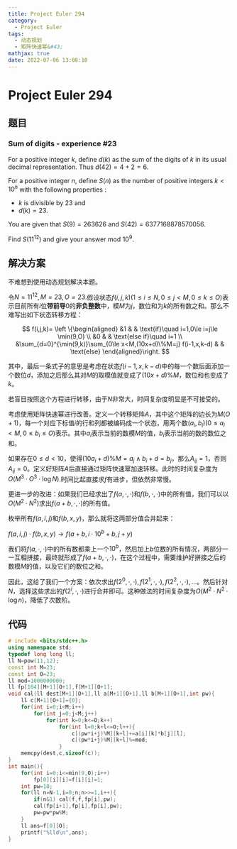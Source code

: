 ```yaml
---
title: Project Euler 294
category:
  - Project Euler
tags:
  - 动态规划
  - 矩阵快速幂&#43;
mathjax: true
date: 2022-07-06 13:08:10
---
```


<escape><!-- more --></escape>

# Project Euler 294

## 题目

### Sum of digits - experience $\#23$

For a positive integer $k$, define $d(k)$ as the sum of the digits of $k$ in its usual decimal representation. Thus $d(42) = 4+2 = 6$.

For a positive integer $n$, define $S(n)$ as the number of positive integers $k < 10^n$ with the following properties :

- $k$ is divisible by $23$ and
- $d(k) = 23$.

You are given that $S(9) = 263626$ and $S(42) = 6377168878570056$.

Find $S(11^{12})$ and give your answer mod $10^9$.

## 解决方案

不难想到使用动态规划解决本题。

令$N=11^{12},M=23,O=23.$假设状态$f(i,j,k)(1\le i\le N,0\le j< M,0\le k\le O)$表示目前所有$i$位**带前导**$0$的**非负整数**中，模$M$为$j$，数位和为$k$的所有数之和。那么不难写出如下状态转移方程：

$$
f(i,j,k)=
\left \{\begin{aligned}
  &1  & & \text{if}\quad i=1,0\le i=j\le \min(9,O) \\
  &0 & & \text{else if}\quad i=1 \\
  &\sum_{d=0}^{\min(9,k)}\sum_{0\le x<M,(10x+d)\%M=j} f(i-1,x,k-d) & & \text{else}
\end{aligned}\right.
$$

其中，最后一条式子的意思是考虑在状态$f(i-1,x,k-d)$中的每一个数后面添加一个数位$d$，添加之后那么其对$M$的取模值就变成了$(10x+d)\%M$，数位和也变成了$k$。

若盲目按照这个方程进行转移，由于$N$非常大，时间复杂度明显是不可接受的。

考虑使用矩阵快速幂进行改善。定义一个转移矩阵$A$，其中这个矩阵的边长为$M(O+1)$，每一个对应下标值$i$的行和列都被编码成一个状态，用两个数$(a_i,b_i)(0\le a_i< M,0\le b_i\le O)$表示。其中$a_i$表示当前的数模$M$的值，$b_i$表示当前的数的数位之和。

如果存在$0\le d<10$，使得$(10a_i+d)\%M=a_j\land b_i+d=b_j$，那么$A_{ij}=1$，否则$A_{ij}=0$。定义好矩阵$A$后直接通过矩阵快速幂加速转移。此时的时间复杂度为$O(M^3\cdot O^3\cdot \log N)$.时间比起直接求$f$有进步，但依然非常慢。

更进一步的改进：如果我们已经求出了$f(a,\cdot,\cdot)$和$f(b,\cdot,\cdot)$中的所有值，我们可以以$O(M^2\cdot N^2)$求出$f(a+b,\cdot,\cdot)$的所有值。

枚举所有$f(a,i,j)$和$f(b,x,y)$，那么就将这两部分值合并起来：

$f(a,i,j)\cdot f(b,x,y)\rightarrow f(a+b,i\cdot 10^{b}+b,j+y)$

我们将$f(a,\cdot,\cdot)$中的所有数都乘上一个$10^b$，然后加上$b$位数的所有情况，两部分一一互相拼接，最终就形成了$f(a+b,\cdot,\cdot)$，在这个过程中，需要维护好拼接之后的数模$M$的值，以及它们的数位之和。

因此，这给了我们一个方案：依次求出$f(2^0,\cdot,\cdot),f(2^1,\cdot,\cdot),f(2^2,\cdot,\cdot),\dots$。然后针对$N$，选择这些求出的$f(2^i,\cdot,\cdot)$进行合并即可。这种做法的时间复杂度为$O(M^2\cdot N^2\cdot \log n)$，降低了次数阶。

## 代码

```C++
# include <bits/stdc++.h>
using namespace std;
typedef long long ll;
ll N=pow(11,12);
const int M=23;
const int O=23;
ll mod=1000000000;
ll fp[104][M+1][O+1],f[M+1][O+1];
void cal(ll dest[M+1][O+1],ll a[M+1][O+1],ll b[M+1][O+1],int pw){
    ll c[M+1][O+1]={0};
    for(int i=0;i<M;i++)
        for(int j=0;j<M;j++)
            for(int k=0;k<=O;k++)
                for(int l=0;k+l<=O;l++){
                    c[(pw*i+j)%M][k+l]+=a[i][k]*b[j][l];
                    c[(pw*i+j)%M][k+l]%=mod;
                }
    memcpy(dest,c,sizeof(c));
}
int main(){
    for(int i=0;i<=min(9,O);i++)
        fp[0][i][i]=f[i][i]=1;
    int pw=10;
    for(ll n=N-1,i=0;n;n>>=1,i++){
        if(n&1) cal(f,f,fp[i],pw);
        cal(fp[i+1],fp[i],fp[i],pw);
        pw=pw*pw%M;
    }
    ll ans=f[0][O];
    printf("%lld\n",ans);
}

```
